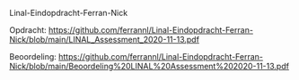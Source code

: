 Linal-Eindopdracht-Ferran-Nick

Opdracht:
https://github.com/ferrannl/Linal-Eindopdracht-Ferran-Nick/blob/main/LINAL_Assessment_2020-11-13.pdf

Beoordeling:
https://github.com/ferrannl/Linal-Eindopdracht-Ferran-Nick/blob/main/Beoordeling%20LINAL%20Assessment%202020-11-13.pdf
